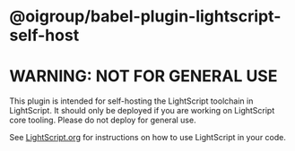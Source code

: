 # @oigroup/babel-plugin-lightscript-self-host

# WARNING: NOT FOR GENERAL USE

This plugin is intended for self-hosting the LightScript toolchain in LightScript. It should only be deployed if you are working on LightScript core tooling. Please do not deploy for general use.

See [LightScript.org](http://lightscript.org) for instructions on how to use LightScript in your code.
